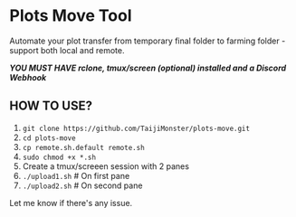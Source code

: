 # Plots Move Tool
Automate your plot transfer from temporary final folder to farming folder - support both local and remote.

***YOU MUST HAVE rclone, tmux/screen (optional) installed and a Discord Webhook***

## HOW TO USE?
1) `git clone https://github.com/TaijiMonster/plots-move.git`
2) `cd plots-move`
3) `cp remote.sh.default remote.sh`
4) `sudo chmod +x *.sh`
5) Create a tmux/screeen session with 2 panes
6) `./upload1.sh` # On first pane
7) `./upload2.sh` # On second pane

Let me know if there's any issue.
